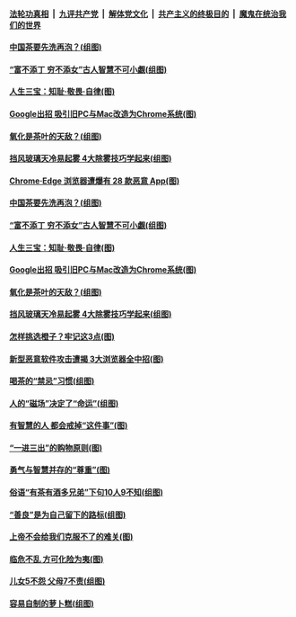 

####  [法轮功真相](../../../../basic/blob/master/README.md?t=12190602) &nbsp;|&nbsp; [九评共产党](../../../../9ping.md/blob/master/README.md?t=12190602) &nbsp;|&nbsp; [解体党文化](../../../../jtdwh.md/blob/master/README.md?t=12190602)  &nbsp;|&nbsp; [共产主义的终极目的](../../../../gczydzjmd.md/blob/master/README.md?t=12190602) &nbsp;|&nbsp; [魔鬼在统治我们的世界](../../../../mgztzwmdsj.md/blob/master/README.md?t=12190602) 

#### [中国茶要先洗再泡？(组图)](../pages/p8/955762.md?t=12190602) 

#### [“富不添丁 穷不添女”古人智慧不可小觑(组图)](../pages/p8/956243.md?t=12190602) 

#### [人生三宝：知耻‧敬畏‧自律(图)](../pages/p8/955921.md?t=12190602) 

#### [Google出招 吸引旧PC与Mac改造为Chrome系统(图)](../pages/p8/956120.md?t=12190602) 

#### [氧化是茶叶的天敌？(组图)](../pages/p8/955760.md?t=12190602) 

#### [挡风玻璃天冷易起雾 4大除雾技巧学起来(组图)](../pages/p8/956086.md?t=12190602) 

#### [Chrome‧Edge 浏览器遭爆有 28 款恶意 App(图)](../pages/p8/956262.md?t=12190602) 

#### [中国茶要先洗再泡？(组图)](../pages/p8/955762.md?t=12190602) 

#### [“富不添丁 穷不添女”古人智慧不可小觑(组图)](../pages/p8/956243.md?t=12190602) 

#### [人生三宝：知耻‧敬畏‧自律(图)](../pages/p8/955921.md?t=12190602) 

#### [Google出招 吸引旧PC与Mac改造为Chrome系统(图)](../pages/p8/956120.md?t=12190602) 

#### [氧化是茶叶的天敌？(组图)](../pages/p8/955760.md?t=12190602) 

#### [挡风玻璃天冷易起雾 4大除雾技巧学起来(组图)](../pages/p8/956086.md?t=12190602) 

#### [怎样挑选橙子？牢记这3点(图)](../pages/p8/955934.md?t=12190602) 

#### [新型恶意软件攻击遭揭 3大浏览器全中招(图)](../pages/p8/956000.md?t=12190602) 

#### [喝茶的“禁忌”习惯(组图)](../pages/p8/955759.md?t=12190602) 

#### [人的“磁场”决定了“命运”(组图)](../pages/p8/955958.md?t=12190602) 

#### [有智慧的人 都会戒掉“这件事”(图)](../pages/p8/955391.md?t=12190602) 

#### [“一进三出”的购物原则(图)](../pages/p8/955754.md?t=12190602) 

#### [勇气与智慧并存的“尊重”(图)](../pages/p8/955351.md?t=12190602) 

#### [俗语“有茶有酒多兄弟”下句10人9不知(组图)](../pages/p8/955846.md?t=12190602) 

#### [“善良”是为自己留下的路标(组图)](../pages/p8/955396.md?t=12190602) 

#### [上帝不会给我们克服不了的难关(图)](../pages/p8/955777.md?t=12190602) 

#### [临危不乱 方可化险为夷(图)](../pages/p8/955664.md?t=12190602) 

#### [儿女5不怨 父母7不责(组图)](../pages/p8/954329.md?t=12190602) 

#### [容易自制的萝卜糕(组图)](../pages/p8/955567.md?t=12190602) 

